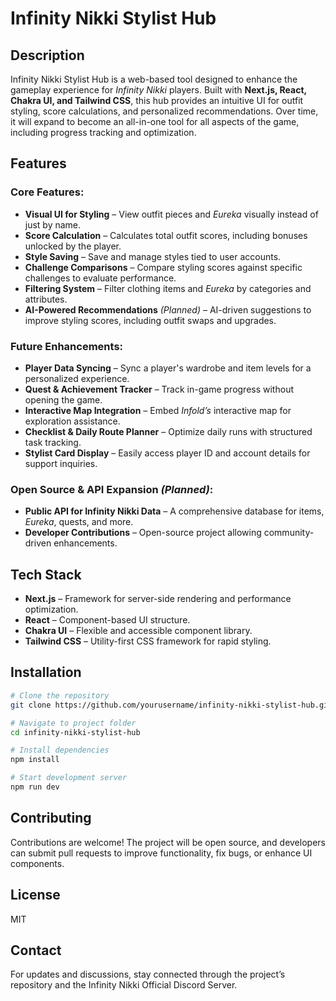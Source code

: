 # Infinity Nikki Stylist Hub

## Description
Infinity Nikki Stylist Hub is a web-based tool designed to enhance the gameplay experience for *Infinity Nikki* players. Built with **Next.js, React, Chakra UI, and Tailwind CSS**, this hub provides an intuitive UI for outfit styling, score calculations, and personalized recommendations. Over time, it will expand to become an all-in-one tool for all aspects of the game, including progress tracking and optimization.

## Features
### Core Features:
- **Visual UI for Styling** – View outfit pieces and *Eureka* visually instead of just by name.
- **Score Calculation** – Calculates total outfit scores, including bonuses unlocked by the player.
- **Style Saving** – Save and manage styles tied to user accounts.
- **Challenge Comparisons** – Compare styling scores against specific challenges to evaluate performance.
- **Filtering System** – Filter clothing items and *Eureka* by categories and attributes.
- **AI-Powered Recommendations** *(Planned)* – AI-driven suggestions to improve styling scores, including outfit swaps and upgrades.

### Future Enhancements:
- **Player Data Syncing** – Sync a player's wardrobe and item levels for a personalized experience.
- **Quest & Achievement Tracker** – Track in-game progress without opening the game.
- **Interactive Map Integration** – Embed *Infold’s* interactive map for exploration assistance.
- **Checklist & Daily Route Planner** – Optimize daily runs with structured task tracking.
- **Stylist Card Display** – Easily access player ID and account details for support inquiries.

### Open Source & API Expansion *(Planned)*:
- **Public API for Infinity Nikki Data** – A comprehensive database for items, *Eureka*, quests, and more.
- **Developer Contributions** – Open-source project allowing community-driven enhancements.

## Tech Stack
- **Next.js** – Framework for server-side rendering and performance optimization.
- **React** – Component-based UI structure.
- **Chakra UI** – Flexible and accessible component library.
- **Tailwind CSS** – Utility-first CSS framework for rapid styling.

## Installation
```sh
# Clone the repository
git clone https://github.com/yourusername/infinity-nikki-stylist-hub.git

# Navigate to project folder
cd infinity-nikki-stylist-hub

# Install dependencies
npm install

# Start development server
npm run dev
```

## Contributing
Contributions are welcome! The project will be open source, and developers can submit pull requests to improve functionality, fix bugs, or enhance UI components.

## License
MIT

## Contact
For updates and discussions, stay connected through the project’s repository and the Infinity Nikki Official Discord Server.


